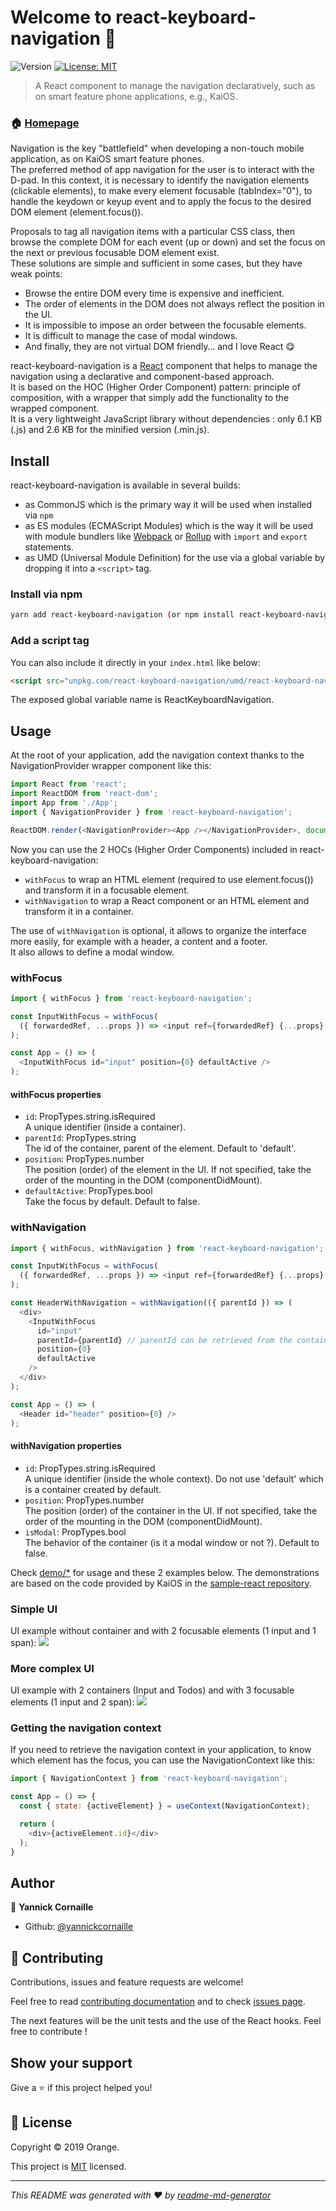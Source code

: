 # Welcome to react-keyboard-navigation 👋
![Version](https://img.shields.io/badge/version-0.0.1-blue.svg?cacheSeconds=2592000)
[![License: MIT](https://img.shields.io/badge/License-MIT-yellow.svg)](https://opensource.org/licenses/MIT)

> A React component to manage the navigation declaratively, such as on smart feature phone applications, e.g., KaiOS.

### 🏠 [Homepage](https://github.com/Orange-OpenSource/react-keyboard-navigation)

Navigation is the key "battlefield" when developing a non-touch mobile application, as on KaiOS smart feature phones.<br>
The preferred method of app navigation for the user is to interact with the D-pad. In this context, it is necessary to identify the navigation elements (clickable elements), to make every element focusable (tabIndex="0"), to handle the keydown or keyup event and to apply the focus to the desired DOM element (element.focus()).

Proposals to tag all navigation items with a particular CSS class, then browse the complete DOM for each event (up or down) and set the focus on the next or previous focusable DOM element exist.<br>
These solutions are simple and sufficient in some cases, but they have weak points:
* Browse the entire DOM every time is expensive and inefficient.
* The order of elements in the DOM does not always reflect the position in the UI.
* It is impossible to impose an order between the focusable elements.
* It is difficult to manage the case of modal windows.
* And finally, they are not virtual DOM friendly… and I love React 😋

react-keyboard-navigation is a [React](https://reactjs.org/) component that helps to manage the navigation using a declarative and component-based approach.<br>
It is based on the HOC (Higher Order Component) pattern: principle of composition, with a wrapper that simply add the functionality to the wrapped component.<br>
It is a very lightweight JavaScript library without dependencies : only 6.1 KB (.js) and 2.6 KB for the minified version (.min.js).  

## Install

react-keyboard-navigation is available in several builds:
* as CommonJS which is the primary way it will be used when installed via `npm`
* as ES modules (ECMAScript Modules) which is the way it will be used with module bundlers like [Webpack](https://webpack.js.org/) or [Rollup](http://rollupjs.org/) with `import` and `export` statements.
* as UMD (Universal Module Definition) for the use via a global variable by dropping it into a `<script>` tag.

### Install via npm
```sh
yarn add react-keyboard-navigation (or npm install react-keyboard-navigation)
```
### Add a script tag
You can also include it directly in your `index.html` like below:
```html
<script src="unpkg.com/react-keyboard-navigation/umd/react-keyboard-navigation.min.js"></script>
```
The exposed global variable name is ReactKeyboardNavigation.

## Usage
At the root of your application, add the navigation context thanks to the NavigationProvider wrapper component like this:
```js
import React from 'react';
import ReactDOM from 'react-dom';
import App from './App';
import { NavigationProvider } from 'react-keyboard-navigation';

ReactDOM.render(<NavigationProvider><App /></NavigationProvider>, document.getElementById("root"));
```

Now you can use the 2 HOCs (Higher Order Components) included in react-keyboard-navigation:
* `withFocus` to wrap an HTML element (required to use element.focus()) and transform it in a focusable element.
* `withNavigation` to wrap a React component or an HTML element and transform it in a container.

The use of `withNavigation` is optional, it allows to organize the interface more easily, for example with a header, a content and a footer.<br>
It also allows to define a modal window.

### withFocus
```js
import { withFocus } from 'react-keyboard-navigation';

const InputWithFocus = withFocus(
  ({ forwardedRef, ...props }) => <input ref={forwardedRef} {...props} />
);

const App = () => (
  <InputWithFocus id="input" position={0} defaultActive />
);
```
#### withFocus properties
* `id`: PropTypes.string.isRequired<br>
A unique identifier (inside a container).
* `parentId`: PropTypes.string<br>
The id of the container, parent of the element. Default to 'default'.
* `position`: PropTypes.number<br>
The position (order) of the element in the UI. If not specified, take the order of the mounting in the DOM (componentDidMount).
* `defaultActive`: PropTypes.bool<br>
Take the focus by default. Default to false.

### withNavigation
```js
import { withFocus, withNavigation } from 'react-keyboard-navigation';

const InputWithFocus = withFocus(
  ({ forwardedRef, ...props }) => <input ref={forwardedRef} {...props} />
);

const HeaderWithNavigation = withNavigation(({ parentId }) => (
  <div>
    <InputWithFocus
      id="input"
      parentId={parentId} // parentId can be retrieved from the container or filled manually with "header"
      position={0}
      defaultActive
    />
  </div>
);

const App = () => (
  <Header id="header" position={0} />
);
```
#### withNavigation properties
* `id`: PropTypes.string.isRequired<br>
A unique identifier (inside the whole context). Do not use 'default' which is a container created by default.
* `position`: PropTypes.number<br>
The position (order) of the container in the UI. If not specified, take the order of the mounting in the DOM (componentDidMount).
* `isModal`: PropTypes.bool<br>
The behavior of the container (is it a modal window or not ?). Default to false.

Check [demo/*](./demo) for usage and these 2 examples below.
The demonstrations are based on the code provided by KaiOS in the [sample-react repository](https://github.com/kaiostech/sample-react).

### Simple UI
UI example without container and with 2 focusable elements (1 input and 1 span):
![](./docs/images/todo-simple.png)

### More complex UI
UI example with 2 containers (Input and Todos) and with 3 focusable elements (1 input and 2 span):
![](./docs/images/todo-complex.png)

### Getting the navigation context
If you need to retrieve the navigation context in your application, to know which element has the focus, you can use the NavigationContext like this:
```js
import { NavigationContext } from 'react-keyboard-navigation';

const App = () => {
  const { state: {activeElement} } = useContext(NavigationContext);

  return (
    <div>{activeElement.id}</div>
  );
}
```

## Author

👤 **Yannick Cornaille**

* Github: [@yannickcornaille](https://github.com/yannickcornaille)

## 🤝 Contributing

Contributions, issues and feature requests are welcome!

Feel free to read [contributing documentation](CONTRIBUTING.md) and to check [issues page](https://github.com/Orange-OpenSource/react-keyboard-navigation/issues).

The next features will be the unit tests and the use of the React hooks. Feel free to contribute !

## Show your support

Give a ⭐️ if this project helped you!


## 📝 License

Copyright © 2019 Orange.

This project is [MIT](https://opensource.org/licenses/MIT) licensed.

***
_This README was generated with ❤️ by [readme-md-generator](https://github.com/kefranabg/readme-md-generator)_